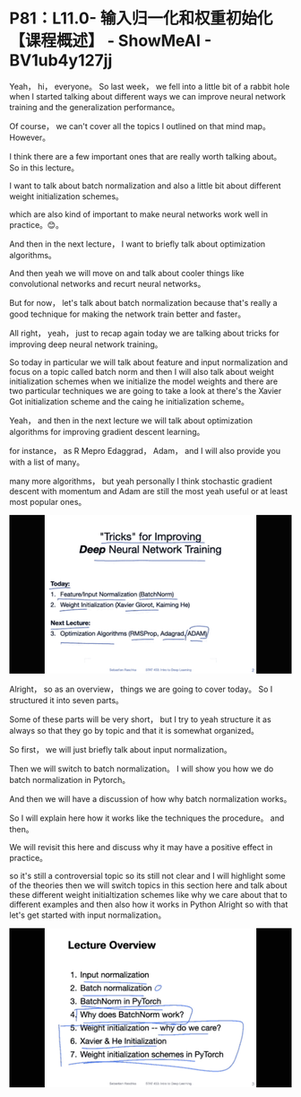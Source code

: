 # P81：L11.0- 输入归一化和权重初始化【课程概述】 - ShowMeAI - BV1ub4y127jj

Yeah， hi， everyone。 So last week， we fell into a little bit of a rabbit hole when I started talking about different ways we can improve neural network training and the generalization performance。

 Of course， we can't cover all the topics I outlined on that mind map。 However。

 I think there are a few important ones that are really worth talking about。 So in this lecture。

 I want to talk about batch normalization and also a little bit about different weight initialization schemes。

 which are also kind of important to make neural networks work well in practice。😊。

And then in the next lecture， I want to briefly talk about optimization algorithms。

 And then yeah we will move on and talk about cooler things like convolutional networks and recurt neural networks。

 But for now， let's talk about batch normalization because that's really a good technique for making the network train better and faster。

All right， yeah， just to recap again today we are talking about tricks for improving deep neural network training。

 So today in particular we will talk about feature and input normalization and focus on a topic called batch norm and then I will also talk about weight initialization schemes when we initialize the model weights and there are two particular techniques we are going to take a look at there's the Xavier Got initialization scheme and the caing he initialization scheme。

Yeah， and then in the next lecture we will talk about optimization algorithms for improving gradient descent learning。

 for instance， as R Mepro Edaggrad， Adam， and I will also provide you with a list of many。

 many more algorithms， but yeah personally I think stochastic gradient descent with momentum and Adam are still the most yeah useful or at least most popular ones。



![](img/b49d7e51f6ec3aa2b77261781938312a_1.png)

Alright， so as an overview， things we are going to cover today。 So I structured it into seven parts。

 Some of these parts will be very short， but I try to yeah structure it as always so that they go by topic and that it is somewhat organized。

 So first， we will just briefly talk about input normalization。

 Then we will switch to batch normalization。 I will show you how we do batch normalization in Pytorch。

 And then we will have a discussion of how why batch normalization works。

 So I will explain here how it works like the techniques the procedure。 and then。

We will revisit this here and discuss why it may have a positive effect in practice。

 so it's still a controversial topic so its still not clear and I will highlight some of the theories then we will switch topics in this section here and talk about these different weight initialtization schemes like why we care about that to different examples and then also how it works in Python Alright so with that let's get started with input normalization。



![](img/b49d7e51f6ec3aa2b77261781938312a_3.png)